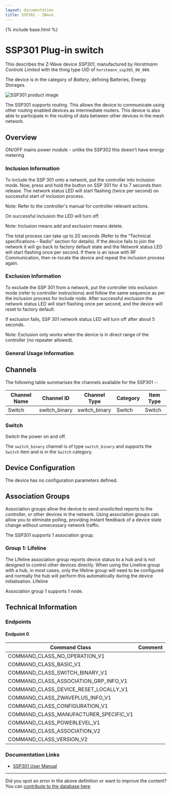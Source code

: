 ```yaml
---
layout: documentation
title: SSP301 - ZWave
---
```


{% include base.html %}

# SSP301 Plug-in switch
This describes the Z-Wave device *SSP301*, manufactured by *Horstmann Controls Limited* with the thing type UID of ```horstmann_ssp301_00_000```.

The device is in the category of *Battery*, defining Batteries, Energy Storages.

![SSP301 product image](https://opensmarthouse.org/zwavedatabase/1328/image/)


The SSP301 supports routing. This allows the device to communicate using other routing enabled devices as intermediate routers.  This device is also able to participate in the routing of data between other devices in the mesh network.

## Overview

ON/OFF mains power module - unlike the SSP302 this doesn't have energy metering

### Inclusion Information

To include the SSP 301 onto a network, put the controller into inclusion mode. Now, press and hold the button on SSP 301 for 4 to 7 seconds then release. The network status LED will start flashing (twice per second) on successful start of inclusion process.

Note: Refer to the controller's manual for controller relevant actions.

On successful inclusion the LED will turn off.

Note: Inclusion means add and exclusion means delete.

The total process can take up to 20 seconds (Refer to the “Technical specifications – Radio” section for details). If the device fails to join the network it will go back to factory default state and the Network status LED will start flashing once per second. If there is an issue with RF Communication, then re-locate the device and repeat the inclusion process again.

### Exclusion Information

To exclude the SSP 301 from a network, put the controller into exclusion mode (refer to controller instructions) and follow the same sequence as per the inclusion process for include node. After successful exclusion the network status LED will start flashing once per second, and the device will reset to factory default.

If exclusion fails, SSP 301 network status LED will turn off after about 5 seconds.

Note: Exclusion only works when the device is in direct range of the controller (no repeater allowed).

### General Usage Information



## Channels

The following table summarises the channels available for the SSP301 -:

| Channel Name | Channel ID | Channel Type | Category | Item Type |
|--------------|------------|--------------|----------|-----------|
| Switch | switch_binary | switch_binary | Switch | Switch | 

### Switch
Switch the power on and off.

The ```switch_binary``` channel is of type ```switch_binary``` and supports the ```Switch``` item and is in the ```Switch``` category.



## Device Configuration

The device has no configuration parameters defined.

## Association Groups

Association groups allow the device to send unsolicited reports to the controller, or other devices in the network. Using association groups can allow you to eliminate polling, providing instant feedback of a device state change without unnecessary network traffic.

The SSP301 supports 1 association group.

### Group 1: Lifeline

The Lifeline association group reports device status to a hub and is not designed to control other devices directly. When using the Lineline group with a hub, in most cases, only the lifeline group will need to be configured and normally the hub will perform this automatically during the device initialisation.
Lifeline

Association group 1 supports 1 node.

## Technical Information

### Endpoints

#### Endpoint 0

| Command Class | Comment |
|---------------|---------|
| COMMAND_CLASS_NO_OPERATION_V1| |
| COMMAND_CLASS_BASIC_V1| |
| COMMAND_CLASS_SWITCH_BINARY_V1| |
| COMMAND_CLASS_ASSOCIATION_GRP_INFO_V1| |
| COMMAND_CLASS_DEVICE_RESET_LOCALLY_V1| |
| COMMAND_CLASS_ZWAVEPLUS_INFO_V1| |
| COMMAND_CLASS_CONFIGURATION_V1| |
| COMMAND_CLASS_MANUFACTURER_SPECIFIC_V1| |
| COMMAND_CLASS_POWERLEVEL_V1| |
| COMMAND_CLASS_ASSOCIATION_V2| |
| COMMAND_CLASS_VERSION_V2| |

### Documentation Links

* [SSP301 User Manual](https://opensmarthouse.org/zwavedatabase/1328/reference/SSP_301_resize_for_web_final.pdf)

---

Did you spot an error in the above definition or want to improve the content?
You can [contribute to the database here](https://opensmarthouse.org/zwavedatabase/1328).
